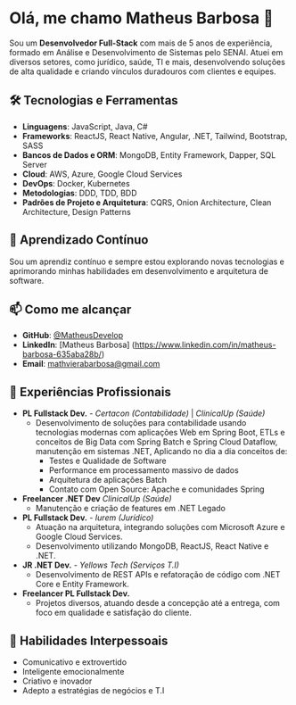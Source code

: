 # Olá, me chamo Matheus Barbosa 👋
Sou um **Desenvolvedor Full-Stack** com mais de 5 anos de experiência, formado em Análise e Desenvolvimento de Sistemas pelo SENAI. Atuei em diversos setores, como jurídico, saúde, TI e mais, desenvolvendo soluções de alta qualidade e criando vínculos duradouros com clientes e equipes.

## 🛠️ Tecnologias e Ferramentas
- **Linguagens**: JavaScript, Java, C#
- **Frameworks**: ReactJS, React Native, Angular, .NET, Tailwind, Bootstrap, SASS
- **Bancos de Dados e ORM**: MongoDB, Entity Framework, Dapper, SQL Server
- **Cloud**: AWS, Azure, Google Cloud Services
- **DevOps**: Docker, Kubernetes
- **Metodologias**: DDD, TDD, BDD
- **Padrões de Projeto e Arquitetura**: CQRS, Onion Architecture, Clean Architecture, Design Patterns

## 🌱 Aprendizado Contínuo
Sou um aprendiz contínuo e sempre estou explorando novas tecnologias e aprimorando minhas habilidades em desenvolvimento e arquitetura de software.

## 📫 Como me alcançar
- **GitHub**: [@MatheusDevelop](https://github.com/MatheusDevelop)
- **LinkedIn**: [Matheus Barbosa] (https://www.linkedin.com/in/matheus-barbosa-635aba28b/)
- **Email**: [mathvierabarbosa@gmail.com](mailto:mathvierabarbosa@gmail.com)

## 🚀 Experiências Profissionais
- **PL Fullstack Dev.** - *Certacon (Contabilidade)* | *ClinicalUp (Saúde)*
    - Desenvolvimento de soluções para contabilidade usando tecnologias modernas com aplicações Web em Spring Boot, ETLs e     conceitos de   Big Data com Spring Batch e Spring Cloud Dataflow, manutenção em sistemas .NET, Aplicando no dia a dia conceitos de:
      - Testes e Qualidade de Software
      - Performance em processamento massivo de dados
      - Arquitetura de aplicações Batch
      - Contato com Open Source: Apache e comunidades Spring
- **Freelancer .NET Dev** *ClinicalUp (Saúde)*
  - Manutenção e criação de features em .NET Legado
- **PL Fullstack Dev.** - *Iurem (Jurídico)*
  - Atuação na arquitetura, integrando soluções com Microsoft Azure e Google Cloud Services.
  - Desenvolvimento utilizando MongoDB, ReactJS, React Native e .NET.
- **JR .NET Dev.** - *Yellows Tech (Serviços T.I)*
  - Desenvolvimento de REST APIs e refatoração de código com .NET Core e Entity Framework.
- **Freelancer PL Fullstack Dev.**
  - Projetos diversos, atuando desde a concepção até a entrega, com foco em qualidade e satisfação do cliente.

## 💼 Habilidades Interpessoais
- Comunicativo e extrovertido
- Inteligente emocionalmente
- Criativo e inovador
- Adepto a estratégias de negócios e T.I

